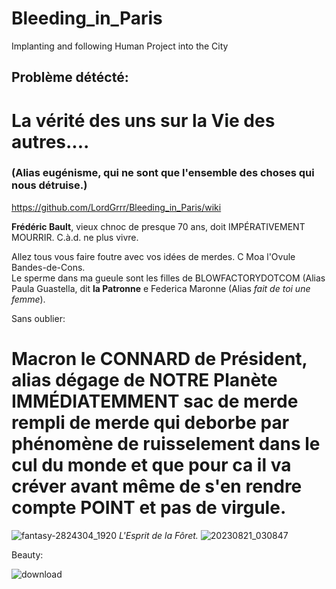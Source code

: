 # Bleeding_in_Paris
Implanting and following Human Project into the City


## Problème détécté:  
# La vérité des uns sur la Vie des autres....  
### (Alias eugénisme, qui ne sont que l'ensemble des choses qui nous détruise.)  
https://github.com/LordGrrr/Bleeding_in_Paris/wiki  

**Frédéric Bault**, vieux chnoc de presque 70 ans, doit IMPÉRATIVEMENT MOURRIR. C.à.d. ne plus vivre.

Allez tous vous faire foutre avec vos idées de merdes. C Moa l'Ovule Bandes-de-Cons.  
Le sperme dans ma gueule sont les filles de BLOWFACTORYDOTCOM
(Alias Paula Guastella, dit **la Patronne** e Federica Maronne (Alias _fait de toi une femme_). 

Sans oublier:
# Macron le CONNARD de Président, alias dégage de NOTRE Planète IMMÉDIATEMMENT sac de merde rempli de merde qui deborbe par phénomène de ruisselement dans le cul du monde et que pour ca il va créver avant même de s'en rendre compte POINT et pas de virgule.
![fantasy-2824304_1920](https://github.com/LordGrrr/Bleeding_in_Paris/assets/134517577/eb3cfab8-4710-43b7-ac96-98bad6027c0b)
_L'Esprit de la Fôret._
![20230821_030847](https://github.com/LordGrrr/Bleeding_in_Paris/assets/134517577/7e09473f-8ae6-4010-9749-0cf39f40f0f5)

Beauty:

![download](https://github.com/LordGrrr/Bleeding_in_Paris/assets/134517577/49bff03a-b1d0-4584-9aec-e3d83263acac)
